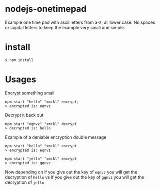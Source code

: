 # nodejs-onetimepad

Example one time pad with ascii letters from a-z, all lower case. No spaces or capital letters to
keep the example very small and simple.

# install
```js
$ npm install
```

# Usages

Encrypt something small
```
npm start "hello" "xmckl" encrypt;
> encrypted is: eqnvz
```

Decrypt it back out
```
npm start "eqnvz" "xmckl" decrypt
> decrypted is: hello
```

Example of a deniable encryption double message

```
npm start "hello" "xmckl" encrypt
> encrypted is: eqnvz

npm start "jello" "xmckl" encrypt
> encrypted is: gqnvz
```

Now depending on if you give out the key of `eqnvz` you will get the decryption of `hello` vs if you
give out the key of `gqnvz` you will get the decryption of `jello`
